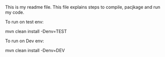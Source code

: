 This is my readme file.
This file explains steps to compile, pacjkage and run my code.

To run on test env:

mvn clean install -Denv=TEST

To run on Dev env:

mvn clean install -Denv=DEV